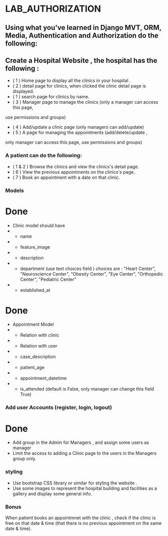 # LAB_AUTHORIZATION


## Using what you've learned in Django MVT, ORM, Media,  Authentication and Authorization do the following:

## Create a Hospital Website , the hospital has the following :
- ( 1 ) Home page to display all the clinics in your hospital . 
- ( 2 ) detail page for clinics, when clicked the clinic detail page is displayed.
- ( 1 ) search page for clinics by name.
- ( 3 ) Manager page to manage the clinics (only a manager can access this page, 

use permissions and groups)

- ( 4 ) Add/update a clinic page (only managers can add/update) 
- ( 5 ) A page for managing the appointments (add/delete/update , 

only manager can access this page, use permissions and groups)


### A patient can do the following:
- ( 1 & 2 ) Browse the clinics and view the clinics's detail page.
- ( 6 ) View the previous appointments on the clinics's page.
- ( 7 ) Book an appointment with a date on that clinic.


### Models

# Done

- Clinic model should have
- - name
- - feature_image
- - description
- - department (use text choices field ) choices are : "Heart Center", "Neuroscience Center", "Obesity Center", "Eye Center", "Orthopedic Center", "Pediatric Center"
- - established_at

# Done

- Appointment Model
- - Relation with clinic
- - Relation with user
- - case_description
- - patient_age
- - appointment_datetime
- - is_attended (default is False, only manager can change this field True)


### Add user Accounts (register, login, logout)

# Done

- Add group in the Admin for Managers , and assign some users as manager
- Limit the access to adding a Clinic page to the users in the Managers group only.


### styling
- Use bootstrap CSS library or similar for styling the website . 
- Use some images to represent the hospital building and facilities as a gallery and display some general info.


### Bonus
When patient books an appointmnet with the clinic , check if the clinic is free on that date & time (that there is no previous appointment on the same date & time).
